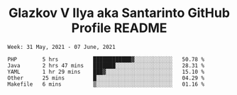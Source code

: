 <h1 align="center">Glazkov V Ilya aka Santarinto GitHub Profile README</h1>

<!--START_SECTION:waka-->
```text
Week: 31 May, 2021 - 07 June, 2021

PHP        5 hrs           ████████████▓░░░░░░░░░░░░   50.78 % 
Java       2 hrs 47 mins   ███████░░░░░░░░░░░░░░░░░░   28.31 % 
YAML       1 hr 29 mins    ███▓░░░░░░░░░░░░░░░░░░░░░   15.10 % 
Other      25 mins         █░░░░░░░░░░░░░░░░░░░░░░░░   04.29 % 
Makefile   6 mins          ▒░░░░░░░░░░░░░░░░░░░░░░░░   01.16 % 
```
<!--END_SECTION:waka-->